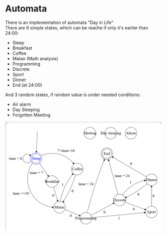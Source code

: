 # Automata
There is an implementation of automata "Day in Life"\
There are 9 simple states, which can be reache if only it's earlier than 24:00:
* Sleep
* Breakfast
* Coffee
* Matan (Math analysis)
* Programming
* Discrete
* Sport
* Dinner
* End (at 24:00)

And 3 random states, if random value is under needed conditions:
* Air alarm
* Day Sleeping
* Forgotten Meeting

![.plot](photo_2023-05-23_20-45-39.jpg)
